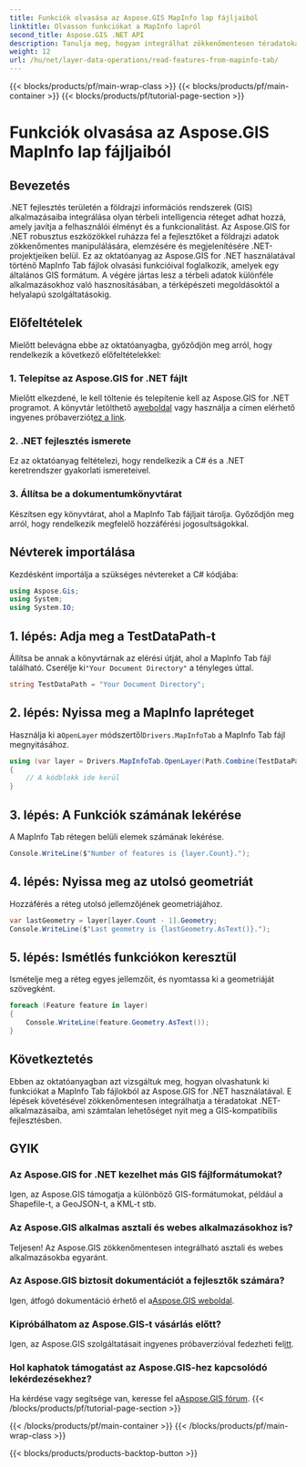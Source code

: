 ```yaml
---
title: Funkciók olvasása az Aspose.GIS MapInfo lap fájljaiból
linktitle: Olvasson funkciókat a MapInfo lapról
second_title: Aspose.GIS .NET API
description: Tanulja meg, hogyan integrálhat zökkenőmentesen téradatokat .NET-alkalmazásaiba az Aspose.GIS segítségével, amely lehetővé teszi a MapInfo Tab fájlok egyszerű olvasását.
weight: 12
url: /hu/net/layer-data-operations/read-features-from-mapinfo-tab/
---
```


{{< blocks/products/pf/main-wrap-class >}}
{{< blocks/products/pf/main-container >}}
{{< blocks/products/pf/tutorial-page-section >}}

# Funkciók olvasása az Aspose.GIS MapInfo lap fájljaiból

## Bevezetés
.NET fejlesztés területén a földrajzi információs rendszerek (GIS) alkalmazásaiba integrálása olyan térbeli intelligencia réteget adhat hozzá, amely javítja a felhasználói élményt és a funkcionalitást. Az Aspose.GIS for .NET robusztus eszközökkel ruházza fel a fejlesztőket a földrajzi adatok zökkenőmentes manipulálására, elemzésére és megjelenítésére .NET-projektjeiken belül. Ez az oktatóanyag az Aspose.GIS for .NET használatával történő MapInfo Tab fájlok olvasási funkcióival foglalkozik, amelyek egy általános GIS formátum. A végére jártas lesz a térbeli adatok különféle alkalmazásokhoz való hasznosításában, a térképészeti megoldásoktól a helyalapú szolgáltatásokig.
## Előfeltételek
Mielőtt belevágna ebbe az oktatóanyagba, győződjön meg arról, hogy rendelkezik a következő előfeltételekkel:
### 1. Telepítse az Aspose.GIS for .NET fájlt
 Mielőtt elkezdené, le kell töltenie és telepítenie kell az Aspose.GIS for .NET programot. A könyvtár letölthető a[weboldal](https://releases.aspose.com/gis/net/) vagy használja a címen elérhető ingyenes próbaverziót[ez a link](https://releases.aspose.com/).
### 2. .NET fejlesztés ismerete
Ez az oktatóanyag feltételezi, hogy rendelkezik a C# és a .NET keretrendszer gyakorlati ismereteivel.
### 3. Állítsa be a dokumentumkönyvtárat
Készítsen egy könyvtárat, ahol a MapInfo Tab fájljait tárolja. Győződjön meg arról, hogy rendelkezik megfelelő hozzáférési jogosultságokkal.

## Névterek importálása
Kezdésként importálja a szükséges névtereket a C# kódjába:
```csharp
using Aspose.Gis;
using System;
using System.IO;
```

## 1. lépés: Adja meg a TestDataPath-t
 Állítsa be annak a könyvtárnak az elérési útját, ahol a MapInfo Tab fájl található. Cserélje ki`"Your Document Directory"` a tényleges úttal.
```csharp
string TestDataPath = "Your Document Directory";
```
## 2. lépés: Nyissa meg a MapInfo lapréteget
 Használja ki a`OpenLayer` módszertől`Drivers.MapInfoTab` a MapInfo Tab fájl megnyitásához.
```csharp
using (var layer = Drivers.MapInfoTab.OpenLayer(Path.Combine(TestDataPath, "data.tab")))
{
    // A kódblokk ide kerül
}
```
## 3. lépés: A Funkciók számának lekérése
A MapInfo Tab rétegen belüli elemek számának lekérése.
```csharp
Console.WriteLine($"Number of features is {layer.Count}.");
```
## 4. lépés: Nyissa meg az utolsó geometriát
Hozzáférés a réteg utolsó jellemzőjének geometriájához.
```csharp
var lastGeometry = layer[layer.Count - 1].Geometry;
Console.WriteLine($"Last geometry is {lastGeometry.AsText()}.");
```
## 5. lépés: Ismétlés funkciókon keresztül
Ismételje meg a réteg egyes jellemzőit, és nyomtassa ki a geometriáját szövegként.
```csharp
foreach (Feature feature in layer)
{
    Console.WriteLine(feature.Geometry.AsText());
}
```

## Következtetés
Ebben az oktatóanyagban azt vizsgáltuk meg, hogyan olvashatunk ki funkciókat a MapInfo Tab fájlokból az Aspose.GIS for .NET használatával. E lépések követésével zökkenőmentesen integrálhatja a téradatokat .NET-alkalmazásaiba, ami számtalan lehetőséget nyit meg a GIS-kompatibilis fejlesztésben.
## GYIK
### Az Aspose.GIS for .NET kezelhet más GIS fájlformátumokat?
Igen, az Aspose.GIS támogatja a különböző GIS-formátumokat, például a Shapefile-t, a GeoJSON-t, a KML-t stb.
### Az Aspose.GIS alkalmas asztali és webes alkalmazásokhoz is?
Teljesen! Az Aspose.GIS zökkenőmentesen integrálható asztali és webes alkalmazásokba egyaránt.
### Az Aspose.GIS biztosít dokumentációt a fejlesztők számára?
 Igen, átfogó dokumentáció érhető el a[Aspose.GIS weboldal](https://reference.aspose.com/gis/net/).
### Kipróbálhatom az Aspose.GIS-t vásárlás előtt?
 Igen, az Aspose.GIS szolgáltatásait ingyenes próbaverzióval fedezheti fel[itt](https://releases.aspose.com/).
### Hol kaphatok támogatást az Aspose.GIS-hez kapcsolódó lekérdezésekhez?
 Ha kérdése vagy segítsége van, keresse fel a[Aspose.GIS fórum](https://forum.aspose.com/c/gis/33).
{{< /blocks/products/pf/tutorial-page-section >}}

{{< /blocks/products/pf/main-container >}}
{{< /blocks/products/pf/main-wrap-class >}}

{{< blocks/products/products-backtop-button >}}
